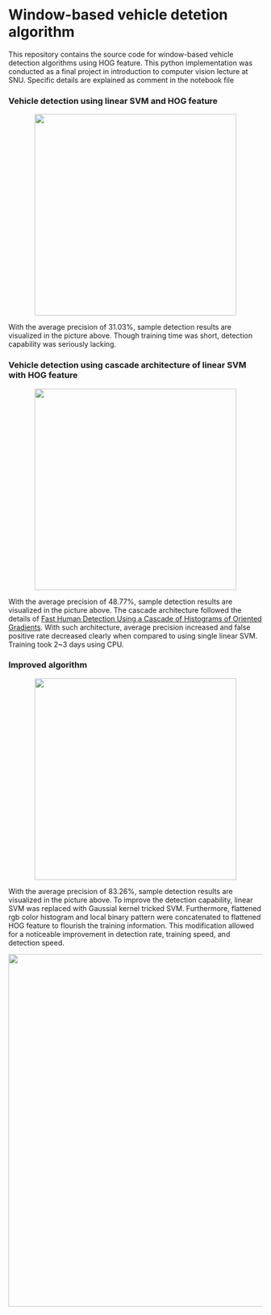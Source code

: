 # Window-based vehicle detetion algorithm

This repository contains the source code for window-based vehicle detection algorithms using HOG feature. This python implementation was conducted as a final project in introduction to computer vision lecture at SNU. Specific details are explained as comment in the notebook file

### Vehicle detection using linear SVM and HOG feature
<p align="center">
<img src="https://user-images.githubusercontent.com/86834176/193737319-c47ff600-24c4-4128-bd53-07244e4eef64.png" width="400">
</p>

With the average precision of 31.03%, sample detection results are visualized in the picture above. Though training time was short, detection capability was seriously lacking. 

### Vehicle detection using cascade architecture of linear SVM with HOG feature
<p align="center">
<img src="https://user-images.githubusercontent.com/86834176/193737664-6930f474-6c74-48e5-b670-f8ef33a10a8b.png" width="400">
</p>

With the average precision of 48.77%, sample detection results are visualized in the picture above. The cascade architecture followed the details of [Fast Human Detection Using a Cascade of Histograms of Oriented Gradients](https://ieeexplore.ieee.org/document/1640933). With such architecture, average precision increased and false positive rate decreased clearly when compared to using single linear SVM. Training took 2~3 days using CPU. 


### Improved algorithm
<p align="center">
<img src="https://user-images.githubusercontent.com/86834176/193737673-45269987-7f77-418e-aa5b-10a20858def8.png" width="400">
</p>

With the average precision of 83.26%, sample detection results are visualized in the picture above. To improve the detection capability, linear SVM was replaced with Gaussial kernel tricked SVM. Furthermore, flattened rgb color histogram and local binary pattern were concatenated to flattened HOG feature to flourish the training information. This modification allowed for a noticeable improvement in detection rate, training speed, and detection speed.

<p align="center">
<img src="https://user-images.githubusercontent.com/86834176/193737676-78b2d6a0-c14f-4275-86e1-7cc4d49b9056.png" width=700">
</p>
                                                                                                                           
